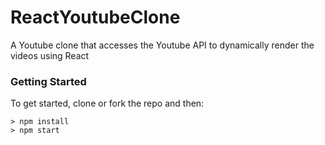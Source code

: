 # ReactYoutubeClone

A Youtube clone that accesses the Youtube API to dynamically render the videos using React

### Getting Started

To get started, clone or fork the repo and then:

```
> npm install
> npm start
```
